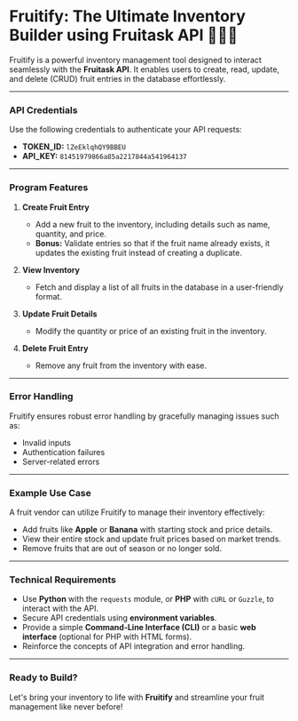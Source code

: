 # Fruitify: The Ultimate Inventory Builder using Fruitask API 🍇🍌🍎

Fruitify is a powerful inventory management tool designed to interact seamlessly with the **Fruitask API**. It enables users to create, read, update, and delete (CRUD) fruit entries in the database effortlessly.

---

### **API Credentials**
Use the following credentials to authenticate your API requests:
- **TOKEN_ID:** `lZeEklqhQY9BBEU`
- **API_KEY:** `81451979866a85a2217844a541964137`

---

### **Program Features**

1. **Create Fruit Entry**
   - Add a new fruit to the inventory, including details such as name, quantity, and price.
   - **Bonus:** Validate entries so that if the fruit name already exists, it updates the existing fruit instead of creating a duplicate.

2. **View Inventory**
   - Fetch and display a list of all fruits in the database in a user-friendly format.

3. **Update Fruit Details**
   - Modify the quantity or price of an existing fruit in the inventory.

4. **Delete Fruit Entry**
   - Remove any fruit from the inventory with ease.

---

### **Error Handling**
Fruitify ensures robust error handling by gracefully managing issues such as:
- Invalid inputs
- Authentication failures
- Server-related errors

---

### **Example Use Case**
A fruit vendor can utilize Fruitify to manage their inventory effectively:
- Add fruits like **Apple** or **Banana** with starting stock and price details.
- View their entire stock and update fruit prices based on market trends.
- Remove fruits that are out of season or no longer sold.

---

### **Technical Requirements**
- Use **Python** with the `requests` module, or **PHP** with `cURL` or `Guzzle`, to interact with the API.
- Secure API credentials using **environment variables**.
- Provide a simple **Command-Line Interface (CLI)** or a basic **web interface** (optional for PHP with HTML forms).
- Reinforce the concepts of API integration and error handling.

---

### **Ready to Build?**
Let's bring your inventory to life with **Fruitify** and streamline your fruit management like never before!